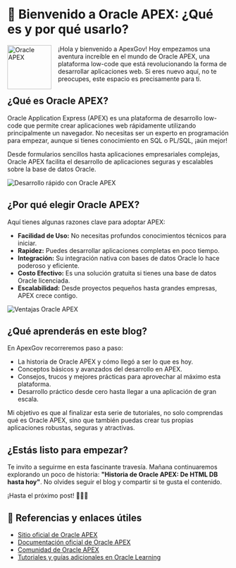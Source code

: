 # 🚀 Bienvenido a Oracle APEX: ¿Qué es y por qué usarlo?

<div style="float: left; margin-right: 15px;">
  <img src="https://ggsitc.com/static/f81e5c89fa0e9e83b573a9b7ebfdfbed/c1587/Oracle_apex_logo_9c3e8bdfd2.webp" alt="Oracle APEX" width="100">
</div>¡Hola y bienvenido a ApexGov! Hoy empezamos una aventura increíble en el mundo de Oracle APEX, una plataforma low-code que está revolucionando la forma de desarrollar aplicaciones web. Si eres nuevo aquí, no te preocupes, este espacio es precisamente para ti.

## ¿Qué es Oracle APEX?

Oracle Application Express (APEX) es una plataforma de desarrollo low-code que permite crear aplicaciones web rápidamente utilizando principalmente un navegador. No necesitas ser un experto en programación para empezar, aunque si tienes conocimiento en SQL o PL/SQL, ¡aún mejor!

Desde formularios sencillos hasta aplicaciones empresariales complejas, Oracle APEX facilita el desarrollo de aplicaciones seguras y escalables sobre la base de datos Oracle.

![Desarrollo rápido con Oracle APEX](https://ss-static-01.esmsv.com/id/155574/galeriaimagenes/obtenerimagen/?id=55&tipoEscala=crop&width=1170&height=419)

## ¿Por qué elegir Oracle APEX?

Aquí tienes algunas razones clave para adoptar APEX:

- **Facilidad de Uso:** No necesitas profundos conocimientos técnicos para iniciar.
- **Rapidez:** Puedes desarrollar aplicaciones completas en poco tiempo.
- **Integración:** Su integración nativa con bases de datos Oracle lo hace poderoso y eficiente.
- **Costo Efectivo:** Es una solución gratuita si tienes una base de datos Oracle licenciada.
- **Escalabilidad:** Desde proyectos pequeños hasta grandes empresas, APEX crece contigo.

![Ventajas Oracle APEX](https://media.licdn.com/dms/image/v2/D4E12AQFoUytIgEJosA/article-inline_image-shrink_1500_2232/article-inline_image-shrink_1500_2232/0/1716337153733?e=1750291200&v=beta&t=FbJoLgigu-78rqo1eJ49PvuxbDN0JolEzjm02b46rG4)

## ¿Qué aprenderás en este blog?

En ApexGov recorreremos paso a paso:

- La historia de Oracle APEX y cómo llegó a ser lo que es hoy.
- Conceptos básicos y avanzados del desarrollo en APEX.
- Consejos, trucos y mejores prácticas para aprovechar al máximo esta plataforma.
- Desarrollo práctico desde cero hasta llegar a una aplicación de gran escala.

Mi objetivo es que al finalizar esta serie de tutoriales, no solo comprendas qué es Oracle APEX, sino que también puedas crear tus propias aplicaciones robustas, seguras y atractivas.

## ¿Estás listo para empezar?

Te invito a seguirme en esta fascinante travesía. Mañana continuaremos explorando un poco de historia: **"Historia de Oracle APEX: De HTML DB hasta hoy"**. No olvides seguir el blog y compartir si te gusta el contenido.

¡Hasta el próximo post! 👨‍💻✨

## 🔗 Referencias y enlaces útiles

- [Sitio oficial de Oracle APEX](https://apex.oracle.com)
- [Documentación oficial de Oracle APEX](https://docs.oracle.com/en/database/oracle/application-express/index.html)
- [Comunidad de Oracle APEX](https://community.oracle.com/tech/developers/categories/oracle_apex)
- [Tutoriales y guías adicionales en Oracle Learning](https://learn.oracle.com/ols/course-listing?filters=application-express)

